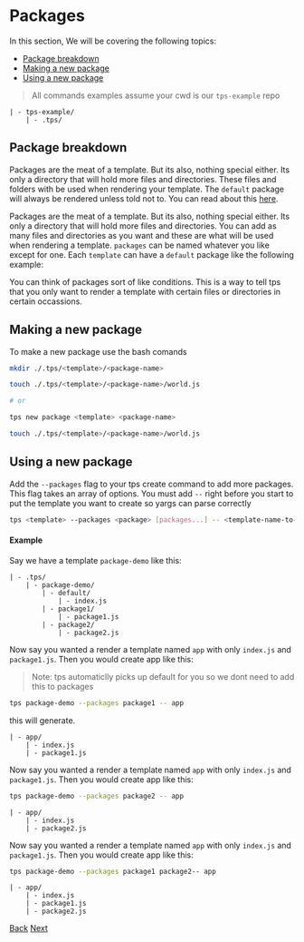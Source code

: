 # Packages

In this section, We will be covering the following topics:


<!-- START doctoc generated TOC please keep comment here to allow auto update -->
<!-- DON'T EDIT THIS SECTION, INSTEAD RE-RUN doctoc TO UPDATE -->


- [Package breakdown](#package-breakdown)
- [Making a new package](#making-a-new-package)
- [Using a new package](#using-a-new-package)

<!-- END doctoc generated TOC please keep comment here to allow auto update -->


> All commands examples assume your cwd is our `tps-example` repo

    | - tps-example/
        | - .tps/

## Package breakdown

Packages are the meat of a template. But its also, nothing special either. Its only a directory that will hold more files and directories. These files and folders with be used when rendering your template. The `default` package will always be rendered unless told not to. You can read about this [here](TODO).

Packages are the meat of a template. But its also, nothing special either. Its only a directory that will hold more files and directories. You can add as many files and directories as you want and these are what will be used when rendering a template. `packages` can be named whatever you like except for one. Each `template` can have a `default` package like the following example:

You can think of packages sort of like conditions. This is a way to tell tps that you only want to render a template with certain files or directories in certain occassions.

<!-- Packages are the meat of a template. They decided which folders/files to add to your new template. A package is nothing special either, its only a directory. The `default` package will always be rendered unless told not to. You can read about this [here](TODO).

Each other package you add to your template will need to be added to the render process. Now there are many ways on how to add a package but for the purpose of this intro guide we will keep it simple. -->

## Making a new package

<!-- Lets add a package to our `hello-world` template. We will create a package named `hello` and add a `world.js` inside. You can do this two ways:
 -->

To make a new package use the bash comands

```bash
mkdir ./.tps/<template>/<package-name>

touch ./.tps/<template>/<package-name>/world.js

# or

tps new package <template> <package-name>

touch ./.tps/<template>/<package-name>/world.js
```

## Using a new package

Add the `--packages` flag to your tps create command to add more packages. This flag takes an array of options. You must add `--` right before you start to put the template you want to create so yargs can parse correctly

```bash
tps <template> --packages <package> [packages...] -- <template-name-to-create>
```

#### Example

Say we have a template `package-demo` like this:

    | - .tps/
        | - package-demo/
            | - default/
                | - index.js
            | - package1/
                | - package1.js
            | - package2/
                | - package2.js

Now say you wanted a render a template named `app` with only `index.js` and `package1.js`. Then you would create app like this:

> Note: tps automaticlly picks up default for you so we dont need to add this to packages

```bash
tps package-demo --packages package1 -- app
```

this will generate.

    | - app/
        | - index.js
        | - package1.js

Now say you wanted a render a template named `app` with only `index.js` and `package1.js`. Then you would create app like this:

```bash
tps package-demo --packages package2 -- app
```

    | - app/
        | - index.js
        | - package2.js

Now say you wanted a render a template named `app` with only `index.js` and `package1.js`. Then you would create app like this:

```bash
tps package-demo --packages package1 package2-- app
```

    | - app/
        | - index.js
        | - package1.js
        | - package2.js

[Back](./templates.md)
[Next](./dynamic-files.md)
